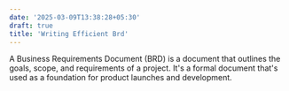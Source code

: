 ```yaml
---
date: '2025-03-09T13:38:28+05:30' 
draft: true
title: 'Writing Efficient Brd'
---
```

A Business Requirements Document (BRD) is a document that outlines the goals, scope, and requirements of a project. It's a formal document that's used as a foundation for product launches and development. 